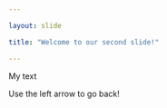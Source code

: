 ```yaml
---

layout: slide

title: "Welcome to our second slide!"

---
```


My text

Use the left arrow to go back!
